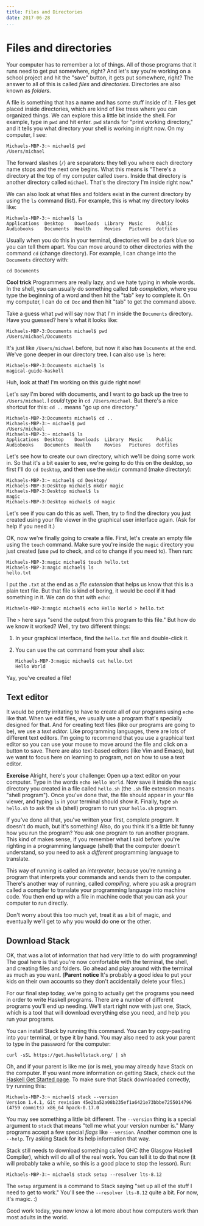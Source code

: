 ```yaml
---
title: Files and Directories
date: 2017-06-28
...
```


# Files and directories

Your computer has to remember a lot of things. All of those programs
that it runs need to get put somewhere, right? And let's say you're
working on a school project and hit the "save" button, it gets put
somewhere, right? The answer to all of this is called _files_ and
_directories_. Directories are also known as _folders_.

A file is something that has a name and has some stuff inside of
it. Files get placed inside directories, which are kind of like trees
where you can organized things. We can explore this a little bit
inside the shell. For example, type in `pwd` and hit enter. `pwd`
stands for "print working directory," and it tells you what directory
your shell is working in right now. On my computer, I see:

    Michaels-MBP-3:~ michael$ pwd
    /Users/michael

The forward slashes (`/`) are separators: they tell you where each
directory name stops and the next one begins. What this means is
"There's a directory at the top of my computer called `Users`. Inside
that directory is another directory called `michael`. That's the
directory I'm inside right now."

We can also look at what files and folders exist in the current
directory by using the `ls` command (list). For example, this is what
my directory looks like:

    Michaels-MBP-3:~ michael$ ls
    Applications  Desktop    Downloads  Library  Music     Public
    Audiobooks    Documents  Health     Movies   Pictures  dotfiles

Usually when you do this in your terminal, directories will be a dark
blue so you can tell them apart. You can move around to other
directories with the command `cd` (change directory). For example, I
can change into the `Documents` directory with:

    cd Documents

__Cool trick__ Programmers are really lazy, and we hate typing in
whole words. In the shell, you can usually do something called _tab
completion_, where you type the beginning of a word and then hit the
"tab" key to complete it. On my computer, I can do `cd Doc` and then
hit "tab" to get the command above.

Take a guess what `pwd` will say now that I'm inside the `Documents`
directory. Have you guessed? here's what it looks like:

    Michaels-MBP-3:Documents michael$ pwd
    /Users/michael/Documents

It's just like `/Users/michael` before, but now it also has
`Documents` at the end. We've gone deeper in our directory tree. I can
also use `ls` here:

    Michaels-MBP-3:Documents michael$ ls
    magical-guide-haskell

Huh, look at that! I'm working on this guide right now!

Let's say I'm bored with documents, and I want to go back up the tree
to `/Users/michael`. I _could_ type in `cd /Users/michael`. But
there's a nice shortcut for this: `cd ..` means "go up one directory."

    Michaels-MBP-3:Documents michael$ cd ..
    Michaels-MBP-3:~ michael$ pwd
    /Users/michael
    Michaels-MBP-3:~ michael$ ls
    Applications  Desktop    Downloads  Library  Music     Public
    Audiobooks    Documents  Health     Movies   Pictures  dotfiles

Let's see how to create our own directory, which we'll be doing some
work in. So that it's a bit easier to see, we're going to do this on
the desktop, so first I'll do `cd Desktop`, and then use the `mkdir`
command (make directory):

    Michaels-MBP-3:~ michael$ cd Desktop/
    Michaels-MBP-3:Desktop michael$ mkdir magic
    Michaels-MBP-3:Desktop michael$ ls
    magic
    Michaels-MBP-3:Desktop michael$ cd magic

Let's see if you can do this as well. Then, try to find the directory
you just created using your file viewer in the graphical user
interface again. (Ask for help if you need it.)

OK, now we're finally going to create a file. First, let's create an
empty file using the `touch` command. Make sure you're inside the
`magic` directory you just created (use `pwd` to check, and `cd` to
change if you need to). Then run:

    Michaels-MBP-3:magic michael$ touch hello.txt
    Michaels-MBP-3:magic michael$ ls
    hello.txt

I put the `.txt` at the end as a _file extension_ that helps us know
that this is a plain text file. But that file is kind of boring, it
would be cool if it had something in it. We can do that with `echo`:

    Michaels-MBP-3:magic michael$ echo Hello World > hello.txt

The `>` here says "send the output from this program to this file."
But how do we know it worked? Well, try two different things:

1.  In your graphical interface, find the `hello.txt` file and
    double-click it.

2.  You can use the `cat` command from your shell also:

        Michaels-MBP-3:magic michael$ cat hello.txt
        Hello World

Yay, you've created a file!

## Text editor

It would be pretty irritating to have to create all of our programs
using `echo` like that. When we edit files, we usually use a program
that's specially designed for that. And for creating text files (like
our programs are going to be), we use a _text editor_. Like
programming languages, there are lots of different text editors. I'm
going to recommend that you use a graphical text editor so you can use
your mouse to move around the file and click on a button to
save. There are also text-based editors (like Vim and Emacs), but we
want to focus here on learning to program, not on how to use a text
editor.

__Exercise__ Alright, here's your challenge: Open up a text editor on
your computer. Type in the words `echo Hello World`. Now save it
inside the `magic` directory you created in a file called `hello.sh`
(the `.sh` file extension means "shell program"). Once you've done
that, the file should appear in your file viewer, and typing `ls` in
your terminal should show it. Finally, type `sh hello.sh` to ask the
`sh` (shell) program to run your `hello.sh` program.

If you've done all that, you've written your first, complete
program. It doesn't do much, but it's something! Also, do you think
it's a little bit funny how you run the program? You ask one program
to run another program. This kind of makes sense, if you remember what
I said before: you're righting in a programming language (shell) that
the computer doesn't understand, so you need to ask a _different_
programming language to translate.

This way of running is called an _interpreter_, because you're running
a program that interprets your commands and sends them to the
computer. There's another way of running, called _compiling_, where
you ask a program called a compiler to translate your programming
language into machine code. You then end up with a file in machine
code that you can ask your computer to run directly.

Don't worry about this too much yet, treat it as a bit of magic, and
eventually we'll get to why you would do one or the other.

## Download Stack

OK, that was a lot of information that had very little to do with
programming! The goal here is that you're now comfortable with the
terminal, the shell, and creating files and folders. Go ahead and play
around with the terminal as much as you want. (__Parent notice__ It's
probably a good idea to put your kids on their own accounts so they
don't accidentally delete your files.)

For our final step today, we're going to actually get the programs you
need in order to write Haskell programs. There are a number of
different programs you'll end up needing. We'll start right now with
just one, Stack, which is a tool that will download everything else
you need, and help you run your programs.

You can install Stack by running this command. You can try
copy-pasting into your terminal, or type it by hand. You may also need
to ask your parent to type in the password for the computer:

    curl -sSL https://get.haskellstack.org/ | sh

Oh, and if your parent is like me (or is me), you may already have Stack on the
computer. If you want more information on getting Stack, check out the [Haskell
Get Started page](https://haskell-lang.org/get-started). To make sure that
Stack downloaded correctly, try running this:

    Michaels-MBP-3:~ michael$ stack --version
    Version 1.4.1, Git revision 45e2ba52a08b235ef1a6421e73bbbe7255014796 (4759 commits) x86_64 hpack-0.17.0

You may see something a little bit different. The `--version` thing is
a special argument to `stack` that means "tell me what your version
number is." Many programs accept a few special _flags_ like
`--version`. Another common one is `--help`. Try asking Stack for its
help information that way.

Stack still needs to download something called GHC (the Glasgow
Haskell Compiler), which will do all of the real work. You can tell it
to do that now (it will probably take a while, so this is a good place
to stop the lesson). Run:

    Michaels-MBP-3:~ michael$ stack setup --resolver lts-8.12

The `setup` argument is a command to Stack saying "set up all of the
stuff I need to get to work." You'll see the `--resolver lts-8.12`
quite a bit. For now, it's magic. :)

Good work today, you now know a lot more about how computers work than
most adults in the world.
